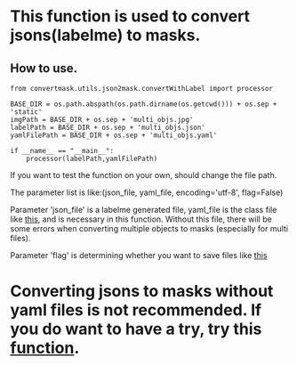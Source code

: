 <!--
 * @lanhuage: markdown
 * @Descripttion: 
 * @version: beta
 * @Author: xiaoshuyui
 * @Date: 2020-10-22 09:29:21
 * @LastEditors: xiaoshuyui
 * @LastEditTime: 2020-10-23 09:05:32
-->
# This function is used to convert jsons(labelme) to masks.

## How to use.

    from convertmask.utils.json2mask.convertWithLabel import processor

    BASE_DIR = os.path.abspath(os.path.dirname(os.getcwd())) + os.sep + 'static'
    imgPath = BASE_DIR + os.sep + 'multi_objs.jpg'
    labelPath = BASE_DIR + os.sep + 'multi_objs.json'
    yamlFilePath = BASE_DIR + os.sep + 'multi_objs.yaml'

    if __name__ == "__main__":
        processor(labelPath,yamlFilePath)

If you want to test the function on your own, should change the file path.

The parameter list is like:(json_file, yaml_file, encoding='utf-8', flag=False)

Parameter 'json_file' is a labelme generated file, yaml_file is the class file like [this](../multi_objs.yaml), and is necessary in this function. Without this file, there will be some errors when converting multiple objects to masks (especially for multi files).

Parameter 'flag' is determining whether you want to save files like [this](../mask_viz/multi_objs_sameclass_label_viz.png)

# Converting jsons to masks without yaml files is not recommended. If you do want to have a try, try this [function](../../convertmask/utils/json2mask/convert.py).